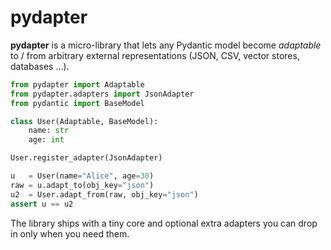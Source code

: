 # pydapter

**pydapter** is a micro-library that lets any Pydantic model become _adaptable_
to / from arbitrary external representations (JSON, CSV, vector stores,
databases …).

```python
from pydapter import Adaptable
from pydapter.adapters import JsonAdapter
from pydantic import BaseModel

class User(Adaptable, BaseModel):
    name: str
    age: int

User.register_adapter(JsonAdapter)

u   = User(name="Alice", age=30)
raw = u.adapt_to(obj_key="json")
u2  = User.adapt_from(raw, obj_key="json")
assert u == u2
```

The library ships with a tiny core and optional extra adapters you can drop in
only when you need them.
